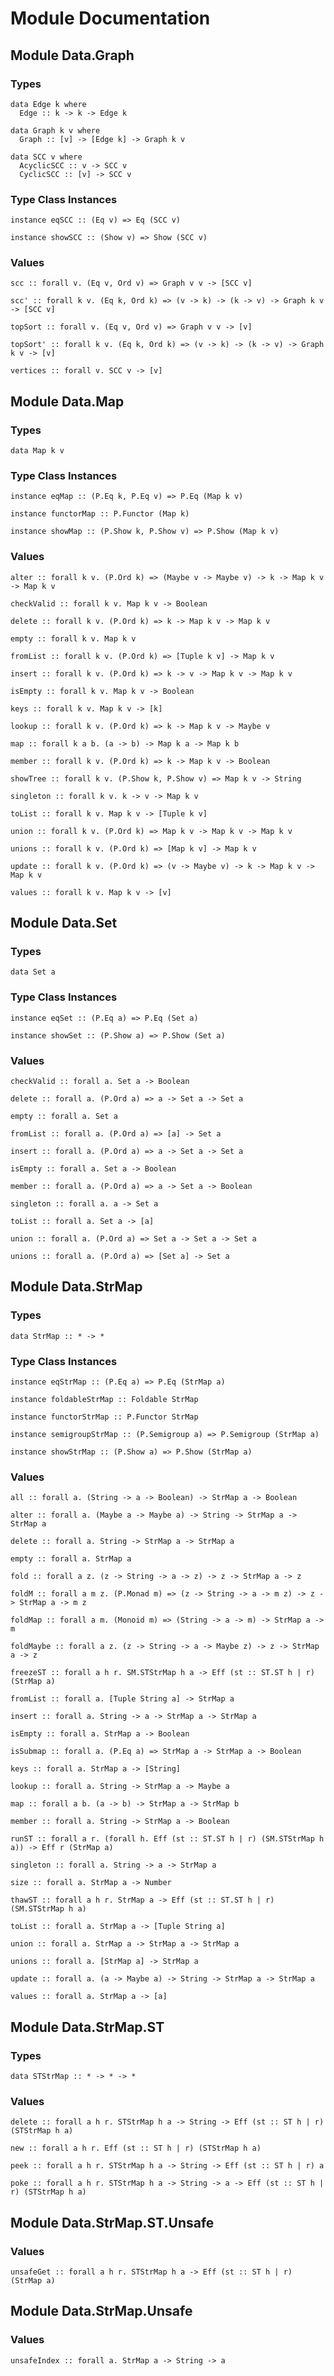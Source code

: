# Module Documentation

## Module Data.Graph

### Types

    data Edge k where
      Edge :: k -> k -> Edge k

    data Graph k v where
      Graph :: [v] -> [Edge k] -> Graph k v

    data SCC v where
      AcyclicSCC :: v -> SCC v
      CyclicSCC :: [v] -> SCC v


### Type Class Instances

    instance eqSCC :: (Eq v) => Eq (SCC v)

    instance showSCC :: (Show v) => Show (SCC v)


### Values

    scc :: forall v. (Eq v, Ord v) => Graph v v -> [SCC v]

    scc' :: forall k v. (Eq k, Ord k) => (v -> k) -> (k -> v) -> Graph k v -> [SCC v]

    topSort :: forall v. (Eq v, Ord v) => Graph v v -> [v]

    topSort' :: forall k v. (Eq k, Ord k) => (v -> k) -> (k -> v) -> Graph k v -> [v]

    vertices :: forall v. SCC v -> [v]


## Module Data.Map

### Types

    data Map k v


### Type Class Instances

    instance eqMap :: (P.Eq k, P.Eq v) => P.Eq (Map k v)

    instance functorMap :: P.Functor (Map k)

    instance showMap :: (P.Show k, P.Show v) => P.Show (Map k v)


### Values

    alter :: forall k v. (P.Ord k) => (Maybe v -> Maybe v) -> k -> Map k v -> Map k v

    checkValid :: forall k v. Map k v -> Boolean

    delete :: forall k v. (P.Ord k) => k -> Map k v -> Map k v

    empty :: forall k v. Map k v

    fromList :: forall k v. (P.Ord k) => [Tuple k v] -> Map k v

    insert :: forall k v. (P.Ord k) => k -> v -> Map k v -> Map k v

    isEmpty :: forall k v. Map k v -> Boolean

    keys :: forall k v. Map k v -> [k]

    lookup :: forall k v. (P.Ord k) => k -> Map k v -> Maybe v

    map :: forall k a b. (a -> b) -> Map k a -> Map k b

    member :: forall k v. (P.Ord k) => k -> Map k v -> Boolean

    showTree :: forall k v. (P.Show k, P.Show v) => Map k v -> String

    singleton :: forall k v. k -> v -> Map k v

    toList :: forall k v. Map k v -> [Tuple k v]

    union :: forall k v. (P.Ord k) => Map k v -> Map k v -> Map k v

    unions :: forall k v. (P.Ord k) => [Map k v] -> Map k v

    update :: forall k v. (P.Ord k) => (v -> Maybe v) -> k -> Map k v -> Map k v

    values :: forall k v. Map k v -> [v]


## Module Data.Set

### Types

    data Set a


### Type Class Instances

    instance eqSet :: (P.Eq a) => P.Eq (Set a)

    instance showSet :: (P.Show a) => P.Show (Set a)


### Values

    checkValid :: forall a. Set a -> Boolean

    delete :: forall a. (P.Ord a) => a -> Set a -> Set a

    empty :: forall a. Set a

    fromList :: forall a. (P.Ord a) => [a] -> Set a

    insert :: forall a. (P.Ord a) => a -> Set a -> Set a

    isEmpty :: forall a. Set a -> Boolean

    member :: forall a. (P.Ord a) => a -> Set a -> Boolean

    singleton :: forall a. a -> Set a

    toList :: forall a. Set a -> [a]

    union :: forall a. (P.Ord a) => Set a -> Set a -> Set a

    unions :: forall a. (P.Ord a) => [Set a] -> Set a


## Module Data.StrMap

### Types

    data StrMap :: * -> *


### Type Class Instances

    instance eqStrMap :: (P.Eq a) => P.Eq (StrMap a)

    instance foldableStrMap :: Foldable StrMap

    instance functorStrMap :: P.Functor StrMap

    instance semigroupStrMap :: (P.Semigroup a) => P.Semigroup (StrMap a)

    instance showStrMap :: (P.Show a) => P.Show (StrMap a)


### Values

    all :: forall a. (String -> a -> Boolean) -> StrMap a -> Boolean

    alter :: forall a. (Maybe a -> Maybe a) -> String -> StrMap a -> StrMap a

    delete :: forall a. String -> StrMap a -> StrMap a

    empty :: forall a. StrMap a

    fold :: forall a z. (z -> String -> a -> z) -> z -> StrMap a -> z

    foldM :: forall a m z. (P.Monad m) => (z -> String -> a -> m z) -> z -> StrMap a -> m z

    foldMap :: forall a m. (Monoid m) => (String -> a -> m) -> StrMap a -> m

    foldMaybe :: forall a z. (z -> String -> a -> Maybe z) -> z -> StrMap a -> z

    freezeST :: forall a h r. SM.STStrMap h a -> Eff (st :: ST.ST h | r) (StrMap a)

    fromList :: forall a. [Tuple String a] -> StrMap a

    insert :: forall a. String -> a -> StrMap a -> StrMap a

    isEmpty :: forall a. StrMap a -> Boolean

    isSubmap :: forall a. (P.Eq a) => StrMap a -> StrMap a -> Boolean

    keys :: forall a. StrMap a -> [String]

    lookup :: forall a. String -> StrMap a -> Maybe a

    map :: forall a b. (a -> b) -> StrMap a -> StrMap b

    member :: forall a. String -> StrMap a -> Boolean

    runST :: forall a r. (forall h. Eff (st :: ST.ST h | r) (SM.STStrMap h a)) -> Eff r (StrMap a)

    singleton :: forall a. String -> a -> StrMap a

    size :: forall a. StrMap a -> Number

    thawST :: forall a h r. StrMap a -> Eff (st :: ST.ST h | r) (SM.STStrMap h a)

    toList :: forall a. StrMap a -> [Tuple String a]

    union :: forall a. StrMap a -> StrMap a -> StrMap a

    unions :: forall a. [StrMap a] -> StrMap a

    update :: forall a. (a -> Maybe a) -> String -> StrMap a -> StrMap a

    values :: forall a. StrMap a -> [a]


## Module Data.StrMap.ST

### Types

    data STStrMap :: * -> * -> *


### Values

    delete :: forall a h r. STStrMap h a -> String -> Eff (st :: ST h | r) (STStrMap h a)

    new :: forall a h r. Eff (st :: ST h | r) (STStrMap h a)

    peek :: forall a h r. STStrMap h a -> String -> Eff (st :: ST h | r) a

    poke :: forall a h r. STStrMap h a -> String -> a -> Eff (st :: ST h | r) (STStrMap h a)


## Module Data.StrMap.ST.Unsafe

### Values

    unsafeGet :: forall a h r. STStrMap h a -> Eff (st :: ST h | r) (StrMap a)


## Module Data.StrMap.Unsafe

### Values

    unsafeIndex :: forall a. StrMap a -> String -> a